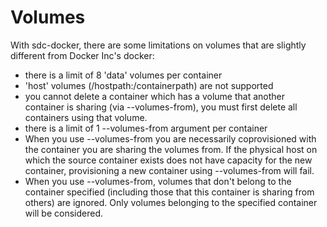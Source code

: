# Volumes

With sdc-docker, there are some limitations on volumes that are slightly
different from Docker Inc's docker:

 * there is a limit of 8 'data' volumes per container
 * 'host' volumes (/hostpath:/containerpath) are not supported
 * you cannot delete a container which has a volume that another container is
   sharing (via --volumes-from), you must first delete all containers using that
   volume.
 * there is a limit of 1 --volumes-from argument per container
 * When you use --volumes-from you are necessarily coprovisioned with the
   container you are sharing the volumes from. If the physical host on which
   the source container exists does not have capacity for the new container,
   provisioning a new container using --volumes-from will fail.
 * When you use --volumes-from, volumes that don't belong to the container
   specified (including those that this container is sharing from others) are
   ignored. Only volumes belonging to the specified container will be
   considered.
